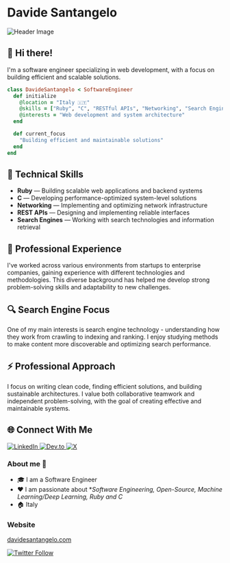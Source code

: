 # Davide Santangelo

![Header Image](https://img.shields.io/badge/Software-Engineer-brightgreen?style=for-the-badge)

## 👋 Hi there!

I'm a software engineer specializing in web development, with a focus on building efficient and scalable solutions.

```ruby
class DavideSantangelo < SoftwareEngineer
  def initialize
    @location = "Italy 🇮🇹"
    @skills = ["Ruby", "C", "RESTful APIs", "Networking", "Search Engines"]
    @interests = "Web development and system architecture"
  end

  def current_focus
    "Building efficient and maintainable solutions"
  end
end
```

## 🔧 Technical Skills

- **Ruby** — Building scalable web applications and backend systems
- **C** — Developing performance-optimized system-level solutions
- **Networking** — Implementing and optimizing network infrastructure
- **REST APIs** — Designing and implementing reliable interfaces
- **Search Engines** — Working with search technologies and information retrieval

## 🚀 Professional Experience

I've worked across various environments from startups to enterprise companies, gaining experience with different technologies and methodologies. This diverse background has helped me develop strong problem-solving skills and adaptability to new challenges.

## 🔍 Search Engine Focus

One of my main interests is search engine technology - understanding how they work from crawling to indexing and ranking. I enjoy studying methods to make content more discoverable and optimizing search performance.

## ⚡ Professional Approach

I focus on writing clean code, finding efficient solutions, and building sustainable architectures. I value both collaborative teamwork and independent problem-solving, with the goal of creating effective and maintainable systems.

## 🌐 Connect With Me

<p>
  <a href="https://www.linkedin.com/in/davidesantangelo/" target="_blank">
    <img alt="LinkedIn" src="https://img.shields.io/badge/linkedin-%230077B5.svg?&style=for-the-badge&logo=linkedin&logoColor=white" />
  </a>
  <a href="https://dev.to/daviducolo" target="_blank">
    <img alt="Dev.to" src="https://img.shields.io/badge/dev.to-0A0A0A?style=for-the-badge&logo=dev.to&logoColor=white" />
  </a>
  <a href="https://x.com/daviducolo" target="_blank">
    <img alt="X" src="https://img.shields.io/badge/X-daviducolo-%231DA1F2?style=for-the-badge&logo=x&logoColor=white" />
  </a>
</p>


### About me :rocket:
- 🎓 I am a Software Engineer
- ❤️ I am passionate about **Software Engineering, Open-Source, Machine Learning/Deep Learning, Ruby and C* 
- 🏠 Italy

### Website

[davidesantangelo.com](https://davidesantangelo.com)

[![Twitter Follow][twitter-image]](https://twitter.com/daviducolo)

[twitter-image]: https://img.shields.io/twitter/follow/daviducolo?style=social

